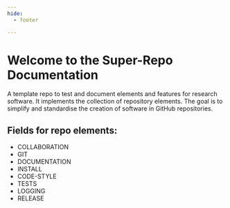 ```yaml
---
hide:
  - footer

---
```


# Welcome to the Super-Repo Documentation

A template repo to test and document elements and features for research software.
It implements the collection of repository elements.
The goal is to simplify and standardise the creation of software in GitHub repositories.

## Fields for repo elements:

- COLLABORATION
- GIT
- DOCUMENTATION
- INSTALL
- CODE-STYLE
- TESTS
- LOGGING
- RELEASE
